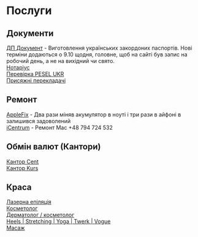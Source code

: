 # Послуги


## Документи
[ДП Документ][1] - Виготовлення українських закордоних паспортів. Нові терміни додаються о 9.10 щодня, головне, щоб на сайті був запис на робочий день, а не на вихідний чи свято.<br />
[Нотаріус][2]<br />
[Перевірка PESEL UKR][5]<br />
[Присяжні перекладачі][11]<br />

		
## Ремонт	
[AppleFix][3] - Два рази міняв акумулятор в ноуті і три рази в айфоні в
залишився задоволений<br />
[iCentrum][4] - Ремонт Mac +48 794 724 532


## Обмін валют (Кантори)
[Кантор Cent][6] <br />
[Кантор Kurs][7] <br />

## Краса
[Лазерна епіляція][8] <br />
[Косметолог][9] <br />
[Дерматолог / косметолог][10] <br />
[Heels | Stretching | Yoga | Twerk | Vogue][12] <br />
[Масаж][13] <br />

<!-- resources -->

[1]: https://wroclaw.pasport.org.ua/
[2]: https://www.borzemska-notariusz.pl/	
[3]: https://maps.app.goo.gl/U8PqrgPsdY8XUbuT7
[4]: https://maps.app.goo.gl/9xjyRfJvq6jyAq2n6?g_st=ic
[5]: https://poland-consult.com/eu/pl/uchodzcy/kak-proverit-status-ukr.html
[6]: https://www.centkantor.pl/
[7]: https://t.me/kantor_kurs
[8]: https://instagram.com/love_epil_wroclaw?igshid=YmMyMTA2M2Y=
[9]: https://instagram.com/anna_zavolovich_cosmetolog?igshid=YmMyMTA2M2Y=
[10]: https://www.instagram.com/dr_victoriarakhman/?igshid=YmMyMTA2M2Y%3D
[11]: https://arch-bip.ms.gov.pl/pl/rejestry-i-ewidencje/tlumacze-przysiegli/lista-tlumaczy-przysieglych/search.html?City=Wroc%C5%82aw&Reg=1&Language=12
[12]: https://www.instagram.com/inlaf_project/?igshid=YmMyMTA2M2Y%3D
[13]: https://www.instagram.com/ok.masaz/?igshid=MGU3ZTQzNzY%3D